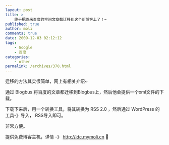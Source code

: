 ```yaml
---
layout: post
title: >
    终于把原来百度的空间文章都迁移到这个新博客上了！~
published: true
author: moli
comments: true
date: 2009-12-03 02:12:12
tags:
    - Google
    - 百度
categories:
    - other
permalink: /archives/370.html
---
```

迁移的方法其实很简单，网上有相关介绍~

通过 Blogbus 将百度的文章都迁移到Blogbus上，然后他会提供一个xml文件的下载。

下载下来后，用一个转换工具，将其转换为 RSS 2.0 ，然后通过 WordPress 的 工具-》导入， RSS导入即可。

非常方便。

提供免费博客主机，详情 -》 http://idc.mymoli.cn 🙂